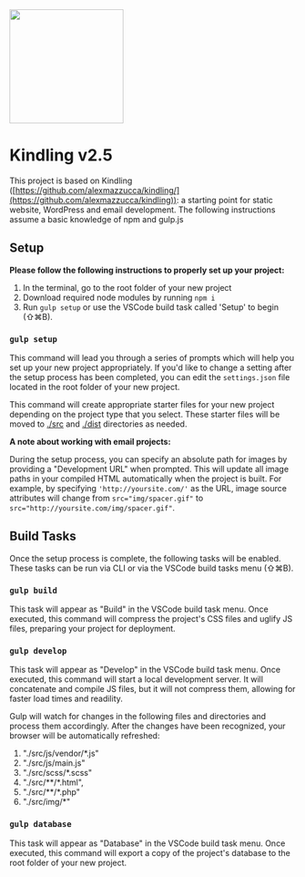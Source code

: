 <img src="https://user-images.githubusercontent.com/333020/69454644-a2dbdd80-0d34-11ea-8463-2c6b3337e277.png" width="200" height="200">

# Kindling v2.5

This project is based on Kindling ([https://github.com/alexmazzucca/kindling/](https://github.com/alexmazzucca/kindling)): a starting point for static website, WordPress and email development. The following instructions assume a basic knowledge of npm and gulp.js
  
## Setup

**Please follow the following instructions to properly set up your project:**

  1. In the terminal, go to the root folder of your new project
  2. Download required node modules by running `npm i`
  3. Run `gulp setup` or use the VSCode build task called 'Setup' to begin (⇧⌘B).

### `gulp setup`

This command will lead you through a series of prompts which will help you set up your new project appropriately. If you'd like to change a setting after the setup process has been completed, you can edit the `settings.json` file located in the root folder of your new project.

This command will create appropriate starter files for your new project depending on the project type that you select. These starter files will be moved to [./src](/src) and [./dist](/dist) directories as needed.

**A note about working with email projects:**

During the setup process, you can specify an absolute path for images by providing a "Development URL" when prompted. This will update all image paths in your compiled HTML automatically when the project is built. For example, by specifying `'http://yoursite.com/'` as the URL, image source attributes will change from `src="img/spacer.gif"` to `src="http://yoursite.com/img/spacer.gif"`.
  
## Build Tasks

Once the setup process is complete, the following tasks will be enabled. These tasks can be run via CLI or via the VSCode build tasks menu (⇧⌘B).

### `gulp build`

This task will appear as "Build" in the VSCode build task menu. Once executed, this command will compress the project's CSS files and uglify JS files, preparing your project for deployment.

### `gulp develop`

This task will appear as "Develop" in the VSCode build task menu. Once executed, this command will start a local development server. It will concatenate and compile JS files, but it will not compress them, allowing for faster load times and readility.

Gulp will watch for changes in the following files and directories and process them accordingly. After the changes have been recognized, your browser will be automatically refreshed:

1. "./src/js/vendor/*.js"
2. "./src/js/main.js"
3. "./src/scss/*.scss"
4. "./src/**/*.html",
5. "./src/**/*.php"
6. "./src/img/*"

### `gulp database`

This task will appear as "Database" in the VSCode build task menu. Once executed, this command will export a copy of the project's database to the root folder of your new project.